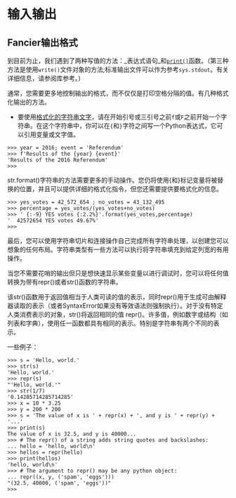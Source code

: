 # 输入输出

## Fancier输出格式

到目前为止，我们遇到了两种写值的方法：_表达式语句_和[`print()`](https://docs.python.org/3/library/functions.html#print)函数。（第三种方法是使用`write()`文件对象的方法;标准输出文件可以作为参考`sys.stdout`。有关详细信息，请参阅库参考。）

通常，您需要更多地控制输出的格式，而不仅仅是打印空格分隔的值。有几种格式化输出的方法。

* 要使用[格式化的字符串文字](https://docs.python.org/3/tutorial/inputoutput.html#tut-f-strings)，请在开始引号或三引号之前`f`或`F`之前开始一个字符串。在这个字符串中，你可以在`{`和`}`字符之间写一个Python表达式，它可以引用变量或文字值。

```
>>> year = 2016; event = 'Referendum'
>>> f'Results of the {year} {event}'
'Results of the 2016 Referendum'
>>>
```

str.format\(\)字符串的方法需要更多的手动操作。您仍将使用{和}标记变量将被替换的位置，并且可以提供详细的格式化指令，但您还需要提供要格式化的信息。

```
>>> yes_votes = 42_572_654 ; no_votes = 43_132_495
>>> percentage = yes_votes/(yes_votes+no_votes)
>>> ' {:-9} YES votes {:2.2%}'.format(yes_votes,percentage)
'  42572654 YES votes 49.67%'
>>>
```

最后，您可以使用字符串切片和连接操作自己完成所有字符串处理，以创建您可以想象的任何布局。字符串类型有一些方法可以执行将字符串填充到给定列宽的有用操作。

当您不需要花哨的输出但只是想快速显示某些变量以进行调试时，您可以将任何值转换为带有repr\(\)或者str\(\)函数的字符串。

该str\(\)函数用于返回值相当于人类可读的值的表示，同时repr\(\)用于生成可由解释器读取的表示（或者SyntaxError如果没有等效语法则强制执行）。对于没有特定人类消费表示的对象，str\(\)将返回相同的值 repr\(\)。许多值，例如数字或结构（如列表和字典），使用任一函数都具有相同的表示。特别是字符串有两个不同的表示。

一些例子：

```
>>> s = 'Hello, world.'
>>> str(s)
'Hello, world.'
>>> repr(s)
"'Hello, world.'"
>>> str(1/7)
'0.14285714285714285'
>>> x = 10 * 3.25
>>> y = 200 * 200
>>> s = 'The value of x is ' + repr(x) + ', and y is ' + repr(y) + '...'
>>> print(s)
The value of x is 32.5, and y is 40000...
>>> # The repr() of a string adds string quotes and backslashes:
... hello = 'hello, world\n'
>>> hellos = repr(hello)
>>> print(hellos)
'hello, world\n'
>>> # The argument to repr() may be any python object:
... repr((x, y, ('spam', 'eggs')))
"(32.5, 40000, ('spam', 'eggs'))"
>>>

```



